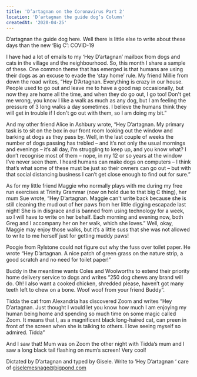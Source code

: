 ```yaml
---
title: 'D’artagnan on the Coronavirus Part 2'
location: 'D’artagnan the guide dog’s Column'
createdAt: '2020-04-25'
---
```

D’artagnan the guide dog here. Well there is little else to write about these days than the new ‘Big C’: COVID-19

I have had a lot of emails to my ‘Hey D’artagnan’ mailbox from dogs and cats in the village and the neighbourhood. So, this month I share a sample of these. One common theme that has emerged is that humans are using their dogs as an excuse to evade the ‘stay home’ rule. My friend Millie from down the road writes, “Hey D’Artagnan. Everything is crazy in our house. People used to go out and leave me to have a good nap occasionally, but now they are home all the time, and when they do go out, I 	 go too! Don't get me wrong, you know I like a walk as much as any dog, but I am feeling the pressure of 3 long walks a day sometimes. I believe the humans think they will get in trouble if I don't go out with them, so I am doing my bit.”

And my other friend Alice in Ashbury wrote, “Hey D’artagnan. My primary task is to sit on the box in our front room looking out the window and barking at dogs as they pass by. Well, in the last couple of weeks the number of dogs passing has trebled – and it’s not only the usual mornings and evenings – it’s all day, I’m struggling to keep up, and you know what? I don’t recognise most of them – nope, in my 12 or so years at the window I’ve never seen them. I heard humans can make dogs on computers – I think that’s what some of these must be just so their owners can go out – but with that social distancing business I can’t get close enough to find out for sure.”

As for my little friend Maggie who normally plays with me during my free run exercises at Trinity Grammar (now on hold due to that big C thing), her mum Sue wrote, “Hey D’artagnan. Maggie can't write back because she is still cleaning the mud out of her paws from her little digging escapade last night! She is in disgrace and is banned from using technology for a week, so I will have to write on her behalf. Each morning and evening now, both Greg and I accompany her on her walk, which she loves.”
Well, okay, Maggie may enjoy those walks, but it’s a little suss that she was not allowed to write to me herself just for getting muddy paws!

Poogie from Rylstone could not figure out why the fuss over toilet paper. He wrote “Hey D’artagnan. A nice patch of green grass on the nature strip, a good scratch and no need for toilet paper!”

Buddy in the meantime wants Coles and Woolworths to extend their priority home delivery service to dogs and writes “250 dog chews any brand will do. Oh! I also want a cooked chicken, shredded please, haven’t got many teeth left to chew on a bone. Woof woof from your friend Buddy”.

Tidda the cat from Alexandria has discovered Zoom and writes “Hey D’artagnan. Just thought I would let you know how much I am enjoying my human being home and spending so much time on some magic called Zoom. It means that I, as a magnificent black long-haired cat, can preen in front of the screen when she is talking to others. I love seeing myself so admired. Tidda”

And I saw that! Mum was on Zoom the other night with Tidda’s mum and I saw a long black tail flashing on mum’s screen! Very cool!

Dictated by D’artagnan and typed by Gisele. Write to ‘Hey D’artagnan ‘ care of giselemesnage@bigpond.com